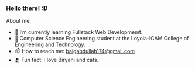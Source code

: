 ### Hello there! :D

About me:

- 🔭 I’m currently learning Fullstack Web Developmemt.
- 🌱 Computer Science Engineering student at the Loyola-ICAM College of Engineering and Technology. 
- 📫 How to reach me: baigabdullah174@gmail.com
- 🫂 Fun fact: I love Biryani and cats.
